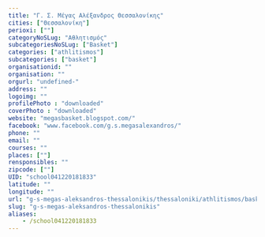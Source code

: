 ```yaml
---
title: "Γ. Σ. Μέγας Αλέξανδρος Θεσσαλονίκης"
cities: ["Θεσσαλονίκη"]
perioxi: [""]
categoryNoSLug: "Αθλητισμός"
subcategoriesNoSLug: ["Basket"]
categories: ["athlitismos"]
subcategories: ["basket"]
organisationid: ""
organisation: ""
orgurl: "undefined-"
address: ""
logoimg: ""
profilePhoto : "downloaded"
coverPhoto : "downloaded"
website: "megasbasket.blogspot.com/"
facebook: "www.facebook.com/g.s.megasalexandros/"
phone: ""
email: ""
courses: ""
places: [""]
rensponsibles: ""
zipcode: [""]
UID: "school041220181833"
latitude: ""
longitude: ""
url: "g-s-megas-aleksandros-thessalonikis/thessaloniki/athlitismos/basket"
slug: "g-s-megas-aleksandros-thessalonikis"
aliases:
    - /school041220181833
---
```





